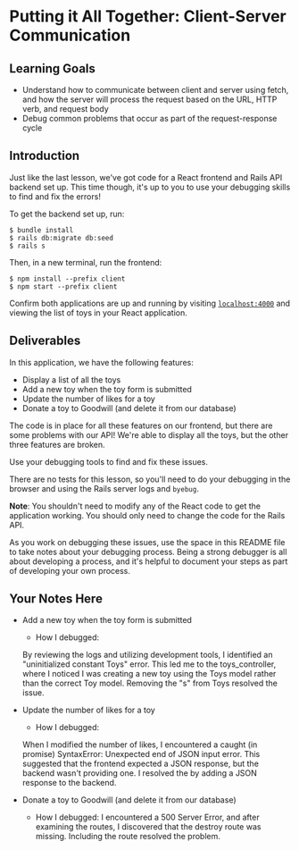 # Putting it All Together: Client-Server Communication

## Learning Goals

- Understand how to communicate between client and server using fetch, and how
  the server will process the request based on the URL, HTTP verb, and request
  body
- Debug common problems that occur as part of the request-response cycle

## Introduction

Just like the last lesson, we've got code for a React frontend and Rails API
backend set up. This time though, it's up to you to use your debugging skills to
find and fix the errors!

To get the backend set up, run:

```console
$ bundle install
$ rails db:migrate db:seed
$ rails s
```

Then, in a new terminal, run the frontend:

```console
$ npm install --prefix client
$ npm start --prefix client
```

Confirm both applications are up and running by visiting
[`localhost:4000`](http://localhost:4000) and viewing the list of toys in your
React application.

## Deliverables

In this application, we have the following features:

- Display a list of all the toys
- Add a new toy when the toy form is submitted
- Update the number of likes for a toy
- Donate a toy to Goodwill (and delete it from our database)

The code is in place for all these features on our frontend, but there are some
problems with our API! We're able to display all the toys, but the other three
features are broken.

Use your debugging tools to find and fix these issues.

There are no tests for this lesson, so you'll need to do your debugging in the
browser and using the Rails server logs and `byebug`.

**Note**: You shouldn't need to modify any of the React code to get the
application working. You should only need to change the code for the Rails API.

As you work on debugging these issues, use the space in this README file to take
notes about your debugging process. Being a strong debugger is all about
developing a process, and it's helpful to document your steps as part of
developing your own process.

## Your Notes Here

- Add a new toy when the toy form is submitted

  - How I debugged:

  By reviewing the logs and utilizing development tools, I identified an "uninitialized constant Toys" error. This led me to the toys_controller, where I noticed I was creating a new toy using the Toys model rather than the correct Toy model. Removing the "s" from Toys resolved the issue.
  
- Update the number of likes for a toy

  - How I debugged:

  When I modified the number of likes, I encountered a caught (in promise) SyntaxError: Unexpected end of JSON input error. This suggested that the frontend expected a JSON response, but the backend wasn't providing one.
  I resolved the by adding a JSON response to the backend.

- Donate a toy to Goodwill (and delete it from our database)

  - How I debugged:
  I encountered a 500 Server Error, and after examining the routes, I discovered that the destroy route was missing. Including the route resolved the problem.

